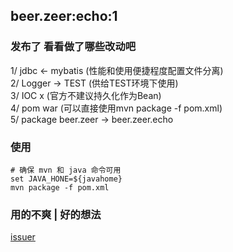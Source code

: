 ## beer.zeer:echo:1 

### 发布了 看看做了哪些改动吧 

1/ jdbc   <-  mybatis (性能和使用便捷程度配置文件分离)   
2/ Logger ->  TEST    (供给TEST环境下使用)  
3/ IOC        x       (官方不建议持久化作为Bean)   
4/ pom        war      (可以直接使用mvn package -f pom.xml)  
5/ package    beer.zeer -> beer.zeer.echo  

### 使用 

```shell
# 确保 mvn 和 java 命令可用
set JAVA_HONE=${javahome}
mvn package -f pom.xml
```

### 用的不爽 | 好的想法 

[issuer](https://github.com/ZeerBeer/echo-ssm/issues)

